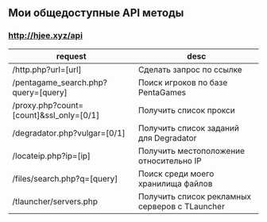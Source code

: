 ## Мои общедоступные API методы

### http://hjee.xyz/api
| request | desc |
|-----|-----|
| /http.php?url=[url]    | Сделать запрос по ссылке |
| /pentagame_search.php?query=[query]    | Поиск игроков по базе PentaGames |
| /proxy.php?count=[count]&ssl_only=[0/1] | Получить список прокси |
| /degradator.php?vulgar=[0/1] | Получить список заданий для Degradator |
| /locateip.php?ip=[ip] | Получить местоположение относительно IP |
| /files/search.php?q=[query] | Поиск среди моего хранилища файлов |
| /tlauncher/servers.php | Получить список рекламных серверов с TLauncher |
